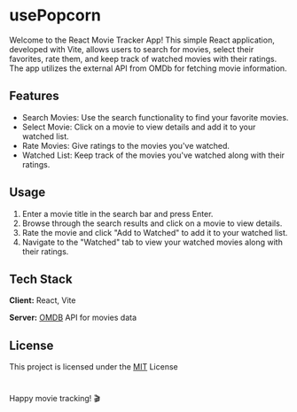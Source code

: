 
# usePopcorn

Welcome to the React Movie Tracker App! This simple React application, developed with Vite, allows users to search for movies, select their favorites, rate them, and keep track of watched movies with their ratings. The app utilizes the external API from OMDb for fetching movie information.


## Features

- Search Movies: Use the search functionality to find your favorite movies.
- Select Movie: Click on a movie to view details and add it to your watched list.
- Rate Movies: Give ratings to the movies you've watched.
- Watched List: Keep track of the movies you've watched along with their ratings.


## Usage

1. Enter a movie title in the search bar and press Enter.
2. Browse through the search results and click on a movie to view details.
3. Rate the movie and click "Add to Watched" to add it to your watched list.
4. Navigate to the "Watched" tab to view your watched movies along with their ratings.
## Tech Stack

**Client:** React, Vite

**Server:** [OMDB](https://www.omdbapi.com/) API for movies data


## License

This project is licensed under the [MIT](https://choosealicense.com/licenses/mit/) License


#

Happy movie tracking! 🎬

